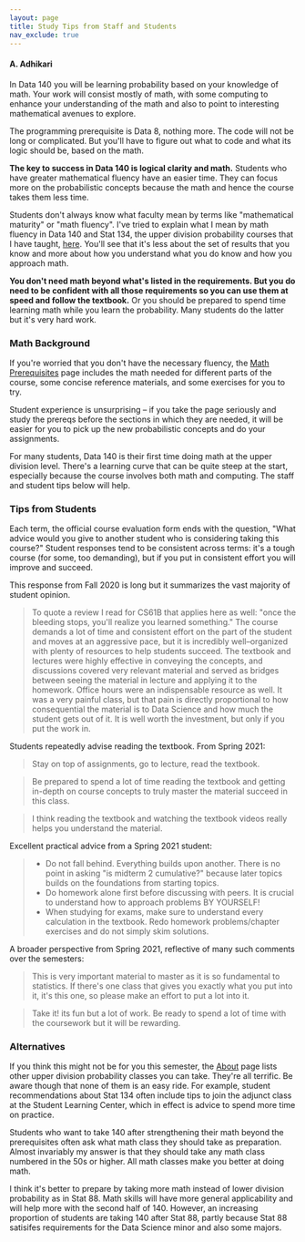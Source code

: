 ```yaml
---
layout: page
title: Study Tips from Staff and Students
nav_exclude: true
---
```


#### A. Adhikari ####

In Data 140 you will be learning probability based on your knowledge of math. Your work will consist mostly of math, with some computing to enhance your understanding of the math and also to point to interesting mathematical avenues to explore.

The programming prerequisite is Data 8, nothing more. The code will not be long or complicated. But you'll have to figure out what to code and what its logic should be, based on the math.

**The key to success in Data 140 is logical clarity and math.** Students who have greater mathematical fluency have an easier time. They can focus more on the probabilistic concepts because the math and hence the course takes them less time.

Students don't always know what faculty mean by terms like "mathematical maturity" or "math fluency". I've tried to explain what I mean by math fluency in Data 140 and Stat 134, the upper division probability courses that I have taught, [here](/fluency.md). You'll see that it's less about the set of results that you know and more about how you understand what you do know and how you approach math.

**You don't need math beyond what's listed in the requirements. But you do need to be confident with all those requirements so you can use them at speed and follow the textbook.** Or you should be prepared to spend time learning math while you learn the probability. Many students do the latter but it's very hard work.

### Math Background ###
If you're worried that you don't have the necessary fluency, the [Math Prerequisites](/prereqs.md) page includes the math needed for different parts of the course, some concise reference materials, and some exercises for you to try. 

Student experience is unsurprising – if you take the page seriously and study the prereqs before the sections in which they are needed, it will be easier for you to pick up the new probabilistic concepts and do your assignments. 

For many students, Data 140 is their first time doing math at the upper division level. There's a learning curve that can be quite steep at the start, especially because the course involves both math and computing. The staff and student tips below will help.

### Tips from Students ###
Each term, the official course evaluation form ends with the question, "What advice would you give to another student who is considering taking this course?" Student responses tend to be consistent across terms: it's a tough course (for some, too demanding), but if you put in consistent effort you will improve and succeed.

This response from Fall 2020 is long but it summarizes the vast majority of student opinion.

> To quote a review I read for CS61B that applies here as well: "once the bleeding stops, you'll realize you learned something." The course demands a lot of time and consistent effort on the part of the student and moves at an aggressive pace, but it is incredibly well–organized with plenty of resources to help students succeed. The textbook and lectures were highly effective in conveying the concepts, and discussions covered very relevant material and served as bridges between seeing the material in lecture and applying it to the homework. Office hours were an indispensable resource as well. It was a very painful class, but that pain is directly proportional to how consequential the material is to Data Science and how much the student gets out of it. It is well worth the investment, but only if you put the work in.

Students repeatedly advise reading the textbook. From Spring 2021: 

> Stay on top of assignments, go to lecture, read the textbook.

> Be prepared to spend a lot of time reading the textbook and getting in-depth on course concepts to truly master the material succeed in this class.

> I think reading the textbook and watching the textbook videos really helps you understand the material.

Excellent practical advice from a Spring 2021 student:

> * Do not fall behind. Everything builds upon another. There is no point in asking "is midterm 2 cumulative?" because later topics builds on the foundations from starting topics.
> * Do homework alone first before discussing with peers. It is crucial to understand how to approach problems BY YOURSELF!
> * When studying for exams, make sure to understand every calculation in the textbook. Redo homework problems/chapter exercises and do not simply skim solutions.

A broader perspective from Spring 2021, reflective of many such comments over the semesters:

> This is very important material to master as it is so fundamental to statistics. If there's one class that gives you exactly what you put into it, it's this one, so please make an effort to put a lot into it.

> Take it! its fun but a lot of work. Be ready to spend a lot of time with the coursework but it will be rewarding.

### Alternatives ###
If you think this might not be for you this semester, the [About](/about.md) page lists other upper division probability classes you can take. They're all terrific. Be aware though that none of them is an easy ride. For example, student recommendations about Stat 134 often include tips to join the adjunct class at the Student Learning Center, which in effect is advice to spend more time on practice.

Students who want to take 140 after strengthening their math beyond the prerequisites often ask what math class they should take as preparation. Almost invariably my answer is that they should take any math class numbered in the 50s or higher. All math classes make you better at doing math.

I think it's better to prepare by taking more math instead of lower division probability as in Stat 88. Math skills will have more general applicability and will help more with the second half of 140. However, an increasing proportion of students are taking 140 after Stat 88, partly because Stat 88 satisifes requirements for the Data Science minor and also some majors.
